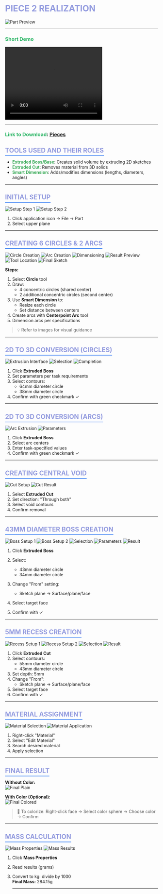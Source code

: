 # <span style="color: #949CDF; font-size: 28px; font-weight: bold;">PIECE 2 REALIZATION</span>

![Part Preview](/images/mechanic_images/week1/piece2/Asked.png)

---

### <span style="color: #28B463;">**Short Demo**</span>

<video width="320" height="240" controls>
  <source src="/videos/mechanic_videos/week1/piece2_simulation.mp4" type="video/mp4">
  Votre navigateur ne supporte pas la balise vidéo.
</video>

---

### <span style="color: #28B463;">**Link to Download**</span>: <a href="/pieces/week_1_pieces.zip" download>**Pieces**</a>


## <span style="color: #949CDF; border-bottom: 2px solid #4285F4; padding-bottom: 4px;">TOOLS USED AND THEIR ROLES</span>

- **<span style="color: #34A853;">Extruded Boss/Base</span>**: Creates solid volume by extruding 2D sketches  
- **<span style="color: #34A853;">Extruded Cut</span>**: Removes material from 3D solids  
- **<span style="color: #34A853;">Smart Dimension</span>**: Adds/modifies dimensions (lengths, diameters, angles)  

---

## <span style="color: #949CDF; border-bottom: 2px solid #4285F4; padding-bottom: 4px;">INITIAL SETUP</span>

![Setup Step 1](/images/mechanic_images/week1/piece2/piece_icon.png)
![Setup Step 2](/images/mechanic_images/week1/piece2/cirles_to_draw.png)

1. Click application icon → File → Part
2. Select upper plane

---

## <span style="color: #949CDF; border-bottom: 2px solid #4285F4; padding-bottom: 4px;">CREATING 6 CIRCLES & 2 ARCS</span>

![Circle Creation](/images/mechanic_images/week1/piece2/how_to_draw_circle.png)
![Arc Creation](/images/mechanic_images/week1/piece2/smart_dimention.png)
![Dimensioning](/images/mechanic_images/week1/piece2/smart_dimention_2.png)
![Result Preview](/images/mechanic_images/week1/piece2/smart_dimention_3.png)
![Tool Location](/images/mechanic_images/week1/piece2/how_to_draw_arc.png)
![Final Sketch](/images/mechanic_images/week1/piece2/arc_dimention.png)

**Steps:**
1. Select **Circle** tool
2. Draw:
   - 4 concentric circles (shared center)
   - 2 additional concentric circles (second center)
3. Use **Smart Dimension** to:
   - Resize each circle
   - Set distance between centers
4. Create arcs with **Centerpoint Arc** tool
5. Dimension arcs per specifications

> 💡 Refer to images for visual guidance

---

## <span style="color: #949CDF; border-bottom: 2px solid #4285F4; padding-bottom: 4px;">2D TO 3D CONVERSION (CIRCLES)</span>

![Extrusion Interface](/images/mechanic_images/week1/piece2/boss_to_extrude.png)
![Selection](/images/mechanic_images/week1/piece2/boss_extruding_1.png)
![Completion](/images/mechanic_images/week1/piece2/boss_extruding_2.png)

1. Click **Extruded Boss**
2. Set parameters per task requirements
3. Select contours:
   - 64mm diameter circle
   - 38mm diameter circle
4. Confirm with green checkmark ✓

---

## <span style="color: #949CDF; border-bottom: 2px solid #4285F4; padding-bottom: 4px;">2D TO 3D CONVERSION (ARCS)</span>

![Arc Extrusion](/images/mechanic_images/week1/piece2/boss_extruding_3.png)
![Parameters](/images/mechanic_images/week1/piece2/boss_extruding_4.png)

1. Click **Extruded Boss**
2. Select arc centers
3. Enter task-specified values
4. Confirm with green checkmark ✓

---

## <span style="color: #949CDF; border-bottom: 2px solid #4285F4; padding-bottom: 4px;">CREATING CENTRAL VOID</span>

![Cut Setup](/images/mechanic_images/week1/piece2/hollow.png)
![Cut Result](/images/mechanic_images/week1/piece2/cut_extruding.png)

1. Select **Extruded Cut**
2. Set direction: "Through both"
3. Select void contours
4. Confirm removal

---

## <span style="color: #949CDF; border-bottom: 2px solid #4285F4; padding-bottom: 4px;">43MM DIAMETER BOSS CREATION</span>

![Boss Setup 1](/images/mechanic_images/week1/piece2/boss_extruding_5.png)
![Boss Setup 2](/images/mechanic_images/week1/piece2/boss_extruding_6.png)
![Selection](/images/mechanic_images/week1/piece2/boss_extruding_7.png)
![Parameters](/images/mechanic_images/week1/piece2/boss_extruding_8.png)
![Result](/images/mechanic_images/week1/piece2/cut_extruding_2.png)

1. Click **Extruded Boss**
  
2. Select:
   - 43mm diameter circle
   - 34mm diameter circle
3. Change "From" setting:
   - Sketch plane → Surface/plane/face
4. Select target face
5. Confirm with ✓

---

## <span style="color: #949CDF; border-bottom: 2px solid #4285F4; padding-bottom: 4px;">5MM RECESS CREATION</span>

![Recess Setup 1](/images/mechanic_images/week1/piece2/recress_to_dig.png)
![Recess Setup 2](/images/mechanic_images/week1/piece2/cut_extruding_3.png)
![Selection](/images/mechanic_images/week1/piece2/cut_extruding_4.png)
![Result](/images/mechanic_images/week1/piece2/cut_extruding_5.png)

1. Click **Extruded Cut**
2. Select contours:
   - 55mm diameter circle
   - 43mm diameter circle
3. Set depth: 5mm
4. Change "From":
   - Sketch plane → Surface/plane/face
5. Select target face
6. Confirm with ✓

---

## <span style="color: #949CDF; border-bottom: 2px solid #4285F4; padding-bottom: 4px;">MATERIAL ASSIGNMENT</span>

![Material Selection](/images/mechanic_images/week1/piece2/material_setting_step_1.png)
![Material Application](/images/mechanic_images/week1/piece2/material_setting_step_2.png)

1. Right-click "Material"
2. Select "Edit Material"
3. Search desired material
4. Apply selection

---

## <span style="color: #949CDF; border-bottom: 2px solid #4285F4; padding-bottom: 4px;">FINAL RESULT</span>

**Without Color:**  
![Final Plain](/images/mechanic_images/week1/piece2/material_setting_step_3.png)

**With Color (Optional):**  
![Final Colored](/images/mechanic_images/week1/piece2/colors.png)

> 🎨 To colorize: Right-click face → Select color sphere → Choose color → Confirm

---

## <span style="color: #949CDF; border-bottom: 2px solid #4285F4; padding-bottom: 4px;">MASS CALCULATION</span>

![Mass Properties](/images/mechanic_images/week1/piece2/mass_property.png)
![Mass Results](/images/mechanic_images/week1/piece2/mass_determining.png)

1. Click **Mass Properties**
2. Read results (grams)
3. Convert to kg: divide by 1000  
   **Final Mass:**  284.15g
   
   ---

